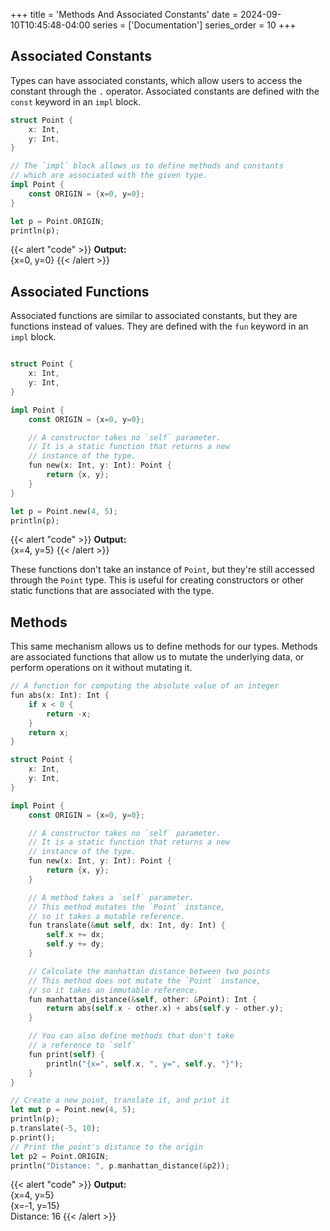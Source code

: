 +++
title = 'Methods And Associated Constants'
date = 2024-09-10T10:45:48-04:00
series = ['Documentation']
series_order = 10
+++

## Associated Constants

Types can have associated constants, which allow users to access the constant through the `.` operator. Associated constants are defined with the `const` keyword in an `impl` block.

```rs
struct Point {
    x: Int,
    y: Int,
}

// The `impl` block allows us to define methods and constants
// which are associated with the given type.
impl Point {
    const ORIGIN = {x=0, y=0};
}

let p = Point.ORIGIN;
println(p);
```
{{< alert "code" >}}
**Output:**<br/>
\{x=0, y=0\}
{{< /alert >}}

## Associated Functions

Associated functions are similar to associated constants, but they are functions instead of values. They are defined with the `fun` keyword in an `impl` block.

```rs

struct Point {
    x: Int,
    y: Int,
}

impl Point {
    const ORIGIN = {x=0, y=0};

    // A constructor takes no `self` parameter.
    // It is a static function that returns a new
    // instance of the type.
    fun new(x: Int, y: Int): Point {
        return {x, y};
    }
}

let p = Point.new(4, 5);
println(p);
```
{{< alert "code" >}}
**Output:**<br/>
\{x=4, y=5\}
{{< /alert >}}

These functions don't take an instance of `Point`, but they're still accessed through the `Point` type. This is useful for creating constructors or other static functions that are associated with the type.

## Methods

This same mechanism allows us to define methods for our types. Methods are associated functions that allow us to mutate the underlying data, or perform operations on it without mutating it.

```rs
// A function for computing the absolute value of an integer
fun abs(x: Int): Int {
    if x < 0 {
        return -x;
    }
    return x;
}

struct Point {
    x: Int,
    y: Int,
}

impl Point {
    const ORIGIN = {x=0, y=0};

    // A constructor takes no `self` parameter.
    // It is a static function that returns a new
    // instance of the type.
    fun new(x: Int, y: Int): Point {
        return {x, y};
    }

    // A method takes a `self` parameter.
    // This method mutates the `Point` instance,
    // so it takes a mutable reference.
    fun translate(&mut self, dx: Int, dy: Int) {
        self.x += dx;
        self.y += dy;
    }

    // Calculate the manhattan distance between two points
    // This method does not mutate the `Point` instance,
    // so it takes an immutable reference.
    fun manhattan_distance(&self, other: &Point): Int {
        return abs(self.x - other.x) + abs(self.y - other.y);
    }

    // You can also define methods that don't take
    // a reference to `self`
    fun print(self) {
        println("{x=", self.x, ", y=", self.y, "}");
    }
}

// Create a new point, translate it, and print it
let mut p = Point.new(4, 5);
println(p);
p.translate(-5, 10);
p.print();
// Print the point's distance to the origin
let p2 = Point.ORIGIN;
println("Distance: ", p.manhattan_distance(&p2));
```
{{< alert "code" >}}
**Output:**<br/>
\{x=4, y=5\}<br/>
\{x=-1, y=15\}<br/>
Distance: 16
{{< /alert >}}

